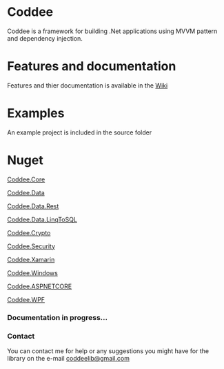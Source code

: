 # Coddee
Coddee is a framework for building .Net applications using MVVM pattern and dependency injection.

# Features and documentation
Features and thier documentation is available in the [Wiki](https://github.com/Aghyad-Khlefawi/Coddee/wiki)

# Examples
An example project is included in the source folder

# Nuget
[Coddee.Core](https://www.nuget.org/packages/Coddee.Core/1.0.0)

[Coddee.Data](https://www.nuget.org/packages/Coddee.Data/1.0.0)

[Coddee.Data.Rest](https://www.nuget.org/packages/Coddee.Data.Rest/1.0.0)

[Coddee.Data.LinqToSQL](https://www.nuget.org/packages/Coddee.Data.Linq/1.0.0)


[Coddee.Crypto](https://www.nuget.org/packages/Coddee.Crypto/1.0.0)

[Coddee.Security ](https://www.nuget.org/packages/Coddee.Security/1.0.0)

[Coddee.Xamarin](https://www.nuget.org/packages/Coddee.Xamarin.Forms/1.0.0)

[Coddee.Windows](https://www.nuget.org/packages/Coddee.Windows/1.0.0)

[Coddee.ASPNETCORE](https://www.nuget.org/packages/Coddee.AspNet/1.0.0)

[Coddee.WPF](https://www.nuget.org/packages/Coddee.WPF/1.0.0)

### Documentation in progress...

### Contact
You can contact me for help or any suggestions you might have for the library on the e-mail coddeelib@gmail.com
